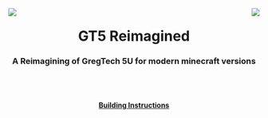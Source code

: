 <div>
  <img src="https://i.imgur.com/9jkn0cO.png" align="left">
  <img src="https://i.imgur.com/9jkn0cO.png" align="right">
</div>
<h1 align="center">GT5 Reimagined</h1>
<h3 align="center">A Reimagining of GregTech 5U for modern minecraft versions</h3>
<br></br>
<h4 align="center"><a href="./build_instructions.md">Building Instructions</a></h4>
